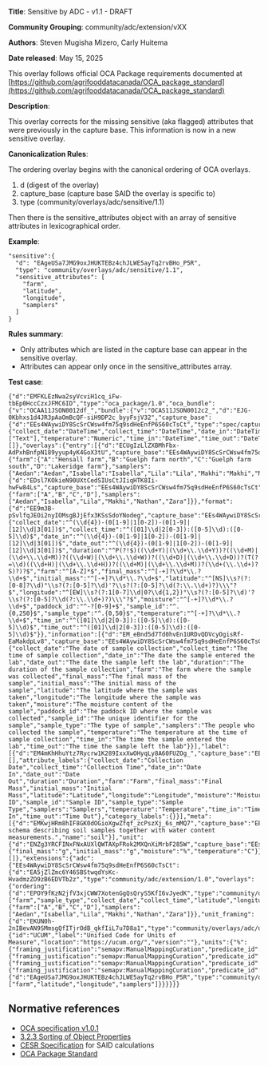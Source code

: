 **Title**: Sensitive by ADC - v1.1 - DRAFT

**Community Grouping**: community/adc/extension/vXX

**Authors**: Steven Mugisha Mizero, Carly Huitema

**Date released**: May 15, 2025

This overlay follows official OCA Package requirements documented at [https://github.com/agrifooddatacanada/OCA_package_standard](https://github.com/agrifooddatacanada/OCA_package_standard)

**Description**:

This overlay corrects for the missing sensitive (aka flagged) attributes that were previously in the capture base. This information is now in a new sensitive overlay.

**Canonicalization Rules**:

The ordering overlay begins with the canonical ordering of OCA overlays.
1) d (digest of the overlay)
2) capture_base (capture base SAID the overlay is specific to)
3) type (community/overlays/adc/sensitive/1.1)

Then there is the sensitive_attributes object with an array of sensitive attributes in lexicographical order.

**Example**: 

```
"sensitive":{
  "d": "EAgeUSa7JMG9oxJHUKTEBz4chJLWE5ayTq2rvBHo_P5R",
  "type": "community/overlays/adc/sensitive/1.1",
  "sensitive_attributes": [
    "farm",
    "latitude",
    "longitude",
    "samplers"
  ]
}
```


**Rules summary**: 
- Only attributes which are listed in the capture base can appear in the sensitive overlay.
- Attributes can appear only once in the sensitive_attributes array.


**Test case**: 

```
{"d":"EMFKLEzNwa2syVcviH1cq_iFw-tbEp0HccCzxJFMC6ID","type":"oca_package/1.0","oca_bundle":{"v":"OCAA11JSON0012df_","bundle":{"v":"OCAS11JSON0012c2_","d":"EJG-0Kbhxs1d4JR3pAaOmBcQF-siH9DP2c_byyFsjV32","capture_base":{"d":"EEs4WAywiDY8ScSrCWsw4fm75q9sdHeEnfP6S60cTsCt","type":"spec/capture_base/1.1","attributes":{"collect_date":"DateTime","collect_time":"DateTime","date_in":"DateTime","date_out":"DateTime","duration":"DateTime","farm":"Text","final_mass":"Numeric","initial_mass":"Numeric","latitude":"Text","longitude":"Text","moisture":"Numeric","paddock_id":"Numeric","sample_id":"Text","sample_type":"Text","samplers":["Text"],"temperature":"Numeric","time_in":"DateTime","time_out":"DateTime"},"classification":"RDF401","flagged_attributes":[]},"overlays":{"entry":[{"d":"ECUgIzLlZXBMhFbx-AdPxhBnfpN189yyup4yK4GoX3tU","capture_base":"EEs4WAywiDY8ScSrCWsw4fm75q9sdHeEnfP6S60cTsCt","type":"spec/overlays/entry/1.1","language":"eng","attribute_entries":{"farm":{"A":"Hensall farm","B":"Guelph farm north","C":"Guelph farm south","D":"Lakeridge farm"},"samplers":{"Aedan":"Aedan","Isabella":"Isabella","Lila":"Lila","Makhi":"Makhi","Nathan":"Nathan","Zara":"Zara"}}}],"entry_code":{"d":"EDsl7KOkieN90UXtCedSIUsCtJIiqHTK8Ii-hwFw84Ls","capture_base":"EEs4WAywiDY8ScSrCWsw4fm75q9sdHeEnfP6S60cTsCt","type":"spec/overlays/entry_code/1.1","attribute_entry_codes":{"farm":["A","B","C","D"],"samplers":["Aedan","Isabella","Lila","Makhi","Nathan","Zara"]}},"format":{"d":"EE9m3B-pSvlfqJEOi2nyIOMsgBJjEfx3KSsSdoYNodeg","capture_base":"EEs4WAywiDY8ScSrCWsw4fm75q9sdHeEnfP6S60cTsCt","type":"spec/overlays/format/1.1","attribute_formats":{"collect_date":"^(\\d{4})-(0[1-9]|1[0-2])-(0[1-9]|[12]\\d|3[01])$","collect_time":"^([01]\\d|2[0-3]):([0-5]\\d):([0-5]\\d)$","date_in":"^(\\d{4})-(0[1-9]|1[0-2])-(0[1-9]|[12]\\d|3[01])$","date_out":"^(\\d{4})-(0[1-9]|1[0-2])-(0[1-9]|[12]\\d|3[01])$","duration":"^P(?!$)((\\d+Y)|(\\d+\\.\\d+Y))?((\\d+M)|(\\d+\\.\\d+M))?((\\d+W)|(\\d+\\.\\d+W))?((\\d+D)|(\\d+\\.\\d+D))?(T(?=\\d)((\\d+H)|(\\d+\\.\\d+H))?((\\d+M)|(\\d+\\.\\d+M))?(\\d+(\\.\\d+)?S)?)?$","farm":"^[A-Z]*$","final_mass":"^[-+]?\\d*\\.?\\d+$","initial_mass":"^[-+]?\\d*\\.?\\d+$","latitude":"^[NS]\\s?(?:[0-8]?\\d)°\\s?(?:[0-5]?\\d)'?\\s?(?:[0-5]?\\d(?:\\.\\d+)?)\\\"?$","longitude":"^[EW]\\s?(?:1[0-7]\\d|0?\\d{1,2})°\\s?(?:[0-5]?\\d)'?\\s?(?:[0-5]?\\d(?:\\.\\d+)?)\\\"?$","moisture":"^[-+]?\\d*\\.?\\d+$","paddock_id":"^-?[0-9]+$","sample_id":"^.{0,250}$","sample_type":"^.{0,50}$","temperature":"^[-+]?\\d*\\.?\\d+$","time_in":"^([01]\\d|2[0-3]):([0-5]\\d):([0-5]\\d)$","time_out":"^([01]\\d|2[0-3]):([0-5]\\d):([0-5]\\d)$"}},"information":[{"d":"EM_eBnd5d7Td0hvEn1URDvQDVcyOgisRf-EaMakdpLv8","capture_base":"EEs4WAywiDY8ScSrCWsw4fm75q9sdHeEnfP6S60cTsCt","type":"spec/overlays/information/1.1","language":"eng","attribute_information":{"collect_date":"The date of sample collection","collect_time":"The time of sample collection","date_in":"The date the sample entered the lab","date_out":"The date the sample left the lab","duration":"The duration of the sample collection","farm":"The farm where the sample was collected","final_mass":"The final mass of the sample","initial_mass":"The initial mass of the sample","latitude":"The latitude where the sample was taken","longitude":"The longitude where the sample was taken","moisture":"The moisture content of the sample","paddock_id":"The paddock ID where the sample was collected","sample_id":"The unique identifier for the sample","sample_type":"The type of sample","samplers":"The people who collected the sample","temperature":"The temperature at the time of sample collection","time_in":"The time the sample entered the lab","time_out":"The time the sample left the lab"}}],"label":[{"d":"EM4mKhHhuYtz7Rycrw1K289IxxXwOHyqLy8A60FUZOg_","capture_base":"EEs4WAywiDY8ScSrCWsw4fm75q9sdHeEnfP6S60cTsCt","type":"spec/overlays/label/1.1","language":"eng","attribute_categories":[],"attribute_labels":{"collect_date":"Collection Date","collect_time":"Collection Time","date_in":"Date In","date_out":"Date Out","duration":"Duration","farm":"Farm","final_mass":"Final Mass","initial_mass":"Initial Mass","latitude":"Latitude","longitude":"Longitude","moisture":"Moisture","paddock_id":"Paddock ID","sample_id":"Sample ID","sample_type":"Sample Type","samplers":"Samplers","temperature":"Temperature","time_in":"Time In","time_out":"Time Out"},"category_labels":{}}],"meta":[{"d":"EMKwjHRm8hIF8GK0dOGioXgwZfqf_zcPszXj_6s_mMQ7","capture_base":"EEs4WAywiDY8ScSrCWsw4fm75q9sdHeEnfP6S60cTsCt","type":"spec/overlays/meta/1.1","language":"eng","description":"A schema describing soil samples together with water content measurements.","name":"soil"}],"unit":{"d":"ENZg3YRCFINxFNxAUXlQWTAXpFRok2MXQnXiMrbF285W","capture_base":"EEs4WAywiDY8ScSrCWsw4fm75q9sdHeEnfP6S60cTsCt","type":"spec/overlays/unit/1.1","attribute_unit":{"final_mass":"g","initial_mass":"g","moisture":"%","temperature":"C"}}}},"dependencies":[]},"extensions":{"adc":{"EEs4WAywiDY8ScSrCWsw4fm75q9sdHeEnfP6S60cTsCt":{"d":"EA5jZlZmc6Y46SBStwqdYsKc-HvadmzZO9zB6EDVTb2z","type":"community/adc/extension/1.0","overlays":{"ordering":{"d":"EPOY9fKzN2jfV3xjCWW7XotenGgQsQryS5KfI6vJyedK","type":"community/overlays/adc/ordering/1.1","attribute_ordering":["farm","sample_type","collect_date","collect_time","latitude","longitude","duration","paddock_id","samplers","sample_id","date_in","temperature","time_in","initial_mass","date_out","final_mass","time_out","moisture"],"entry_code_ordering":{"farm":["A","B","C","D"],"samplers":["Aedan","Isabella","Lila","Makhi","Nathan","Zara"]}},"unit_framing":{"d":"EKUN0h-2nIBevAN9SMmsgQfITjrOdB_qkfIiL7u7D8a1","type":"community/overlays/adc/unit_framing/1.1","framing_metadata":{"id":"UCUM","label":"Unified Code for Units of Measure","location":"https://ucum.org/","version":""},"units":{"%":{"framing_justification":"semapv:ManualMappingCuration","predicate_id":"skos:exactMatch","term_id":""},"C":{"framing_justification":"semapv:ManualMappingCuration","predicate_id":"skos:exactMatch","term_id":""},"g":{"framing_justification":"semapv:ManualMappingCuration","predicate_id":"skos:exactMatch","term_id":""},"undefined":{"framing_justification":"semapv:ManualMappingCuration","predicate_id":"skos:exactMatch","term_id":""}}},"sensitive":{"d":"EAgeUSa7JMG9oxJHUKTEBz4chJLWE5ayTq2rvBHo_P5R","type":"community/overlays/adc/sensitive/1.1","sensitive_attributes":["farm","latitude","longitude","samplers"]}}}}}}
```

## Normative references
- [OCA specification v1.0.1](http://oca.colossi.network/specification/) 
- [3.2.3 Sorting of Object Properties](https://www.rfc-editor.org/rfc/rfc8785#section-3.2.3)
- [CESR Specification](https://weboftrust.github.io/ietf-cesr/draft-ssmith-cesr.html) for SAID calculations
- [OCA Package Standard](https://github.com/agrifooddatacanada/OCA_package_standard)
